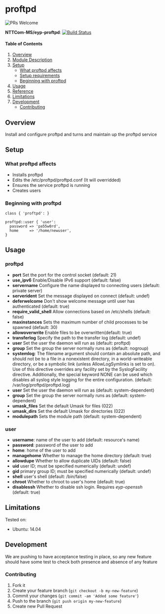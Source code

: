 # proftpd

![PRs Welcome](https://img.shields.io/badge/PRs-welcome-brightgreen.svg)

**NTTCom-MS/eyp-proftpd**: [![Build Status](https://travis-ci.org/NTTCom-MS/eyp-proftpd.png?branch=master)](https://travis-ci.org/NTTCom-MS/eyp-proftpd)

#### Table of Contents

1. [Overview](#overview)
2. [Module Description](#module-description)
3. [Setup](#setup)
    * [What proftpd affects](#what-proftpd-affects)
    * [Setup requirements](#setup-requirements)
    * [Beginning with proftpd](#beginning-with-proftpd)
4. [Usage](#usage)
5. [Reference](#reference)
5. [Limitations](#limitations)
6. [Development](#development)
    * [Contributing](#contributing)

## Overview

Install and configure proftpd and turns and maintain up the proftpd service

## Setup

### What proftpd affects

* Installs proftpd
* Edits the /etc/proftpd/proftpd.conf (It will overridded)
* Ensures the service proftpd is running
* Creates users

### Beginning with proftpd

```puppet
class { 'proftpd': }

proftpd::user { 'user':
  password => 'pa55w0rd',
  home     => '/home/newuser',
}
```

## Usage

### proftpd

* **port** Set the port for the control socket (default: 21)
* **use_ipv6** Enable/Disable IPv6 support (default: false)
* **servername** Configure the name displayed to connecting users (default: private server)
* **serverident** Set the message displayed on connect (default: undef)
* **deferwelcome** Don't show welcome message until user has authenticated (default: true)
* **require_valid_shell** Allow connections based on /etc/shells (default: false)
* **maxinstances** Sets the maximum number of child processes to be spawned (default: 30)
* **allowoverwrite**  Enable files to be overwritten(default: true)
* **transferlog** Specify the path to the transfer log (default: undef)
* **user** Set the user the daemon will run as (default: proftpd)
* **group** Set the group the server normally runs as (default: nogroup)
* **systemlog**: The filename argument should contain an absolute path, and should not be to a file in a nonexistent directory, in a world-writeable directory, or be a symbolic link (unless AllowLogSymlinks is set to on). Use of this directive overrides any facility set by the SyslogFacility directive. Additionally, the special keyword NONE can be used which disables all syslog style logging for the entire configuration. (default: /var/log/proftpd/proftpd.log)
* **user** Set the user the daemon will run as (default: system-dependent)
* **group** Set the group the server normally runs as (default: system-dependent)
* **umask_files** Set the default Umask for files (022)
* **umask_dirs** Set the default Umask for directories (022)
* **modulepath** Sets the module path (default: system-dependent)

### user
* **username**: name of the user to add (default: resource's name)
* **password**: password of the user to add
* **home**: home of the user to add
* **managehome** Whether to manage the home directory (default: true)
* **allowdupe** Whether to allow duplicate UIDs (default: false)
* **uid** user ID; must be specified numerically (default: undef)
* **gid** primary group ID; must be specified numerically (default: undef)
* **shell** user's shell (default: /bin/false)
* **chroot** Whether to chroot to user's home (default: true)
* **disablessh** Whether to disable ssh login. Requires *eyp-openssh* (default: true)

## Limitations

Tested on:
* Ubuntu: 14.04

## Development

We are pushing to have acceptance testing in place, so any new feature should
have some test to check both presence and absence of any feature

### Contributing

1. Fork it
2. Create your feature branch (`git checkout -b my-new-feature`)
3. Commit your changes (`git commit -am 'Added some feature'`)
4. Push to the branch (`git push origin my-new-feature`)
5. Create new Pull Request
